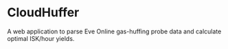 # CloudHuffer
A web application to parse Eve Online gas-huffing probe data and calculate optimal ISK/hour yields.
